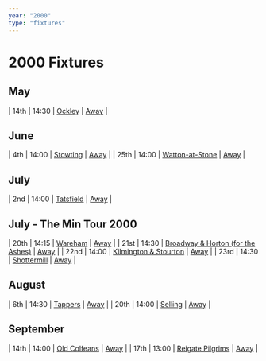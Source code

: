 ```yaml
---
year: "2000"
type: "fixtures"
---
```


# 2000 Fixtures

## May

| 14th | 14:30 | [Ockley](2000-ockley.md) | [Away]() |

## June

| 4th | 14:00 | [Stowting](2000-stowting.md) | [Away](https://goo.gl/maps/A5HTfBKbD44fwSDq7) |
| 25th | 14:00 | [Watton-at-Stone](2000-watton-at-stone.md) | [Away](https://goo.gl/maps/JPBQawMsjLgYtVHk9) |

## July

| 2nd | 14:00 | [Tatsfield](2000-tatsfield.md) | [Away](https://goo.gl/maps/U9dz6eSd2xoKyCbLA) |

## July - The Min Tour 2000

| 20th | 14:15 | [Wareham](2000-wareham.md) | [Away](https://goo.gl/maps/NCMSJcACC3XVjnR27) |
| 21st | 14:30 | [Broadway & Horton (for the Ashes)](2000-broadway-and-horton.md) | [Away](https://goo.gl/maps/orv3RETHUX95dBWv7) |
| 22nd | 14:00 | [Kilmington & Stourton](2000-kilmington-and-stourton.md) | [Away](https://goo.gl/maps/2Zj7maXqRmipogRA6) |
| 23rd | 14:30 | [Shottermill](2000-shottermill.md) | [Away]() |

## August

| 6th | 14:30 | [Tappers](2000-tappers.md) | [Away]() |
| 20th | 14:00 | [Selling](2000-selling.md) | [Away](https://goo.gl/maps/pV2tb26PncWLNiBm9) |

## September

| 14th | 14:00 | [Old Colfeans](2000-old-colfeans.md) | [Away](https://goo.gl/maps/vhwZEdPcYg4q3f3P8) |
| 17th | 13:00 | [Reigate Pilgrims](2000-reigate-pilgrims.md) | [Away](https://goo.gl/maps/z54KDhWLtQreY6xy9) |